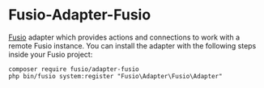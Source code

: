 Fusio-Adapter-Fusio
=====

[Fusio] adapter which provides actions and connections to work with a remote Fusio instance.
You can install the adapter with the following steps inside your Fusio project:

    composer require fusio/adapter-fusio
    php bin/fusio system:register "Fusio\Adapter\Fusio\Adapter"

[Fusio]: https://www.fusio-project.org/
